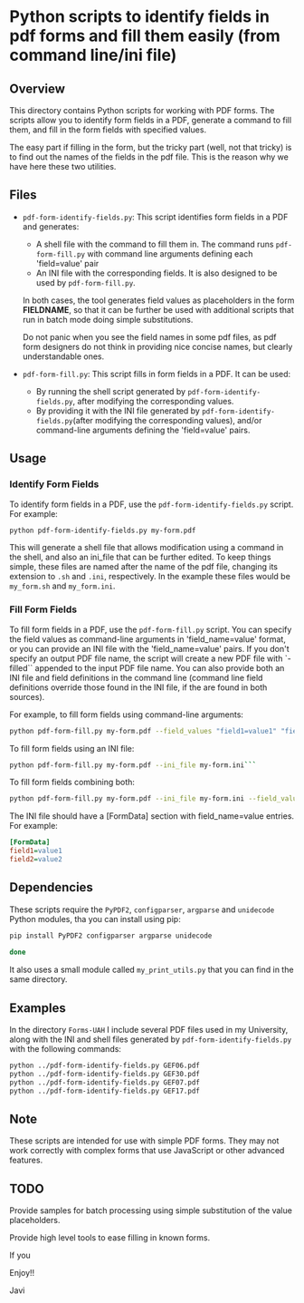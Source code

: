 # Python scripts to identify fields in pdf forms and fill them easily (from command line/ini file)

## Overview

This directory contains Python scripts for working with PDF forms. The scripts allow you to identify form fields in a PDF, generate a command to fill them, and fill in the form fields with specified values.

The easy part if filling in the form, but the tricky part (well, not that tricky) is to find out the names of the fields in the pdf file. This is the reason why we have here these two utilities.

## Files

- `pdf-form-identify-fields.py`: This script identifies form fields in a PDF and generates:

   - A shell file with the command to fill them in. The command runs `pdf-form-fill.py` with command line arguments defining each 'field=value' pair
   - An INI file with the corresponding fields. It is also designed to be used by `pdf-form-fill.py`. 
   
   In both cases, the tool generates field values as placeholders in the form __FIELDNAME__, so that it can be further be used with additional scripts that run in batch mode doing simple substitutions.
   
   Do not panic when you see the field names in some pdf files, as pdf form designers do not think in providing nice concise names, but clearly understandable ones.

- `pdf-form-fill.py`: This script fills in form fields in a PDF. It can be used:

   - By running the shell script generated by `pdf-form-identify-fields.py`, after modifying the corresponding values.
   - By providing it with the INI file generated by `pdf-form-identify-fields.py`(after modifying the corresponding values), and/or command-line arguments defining the 'field=value' pairs.
   

## Usage

### Identify Form Fields

To identify form fields in a PDF, use the `pdf-form-identify-fields.py` script. For example:

```bash
python pdf-form-identify-fields.py my-form.pdf
```

This will generate a shell file that allows modification using a command in the shell, and also an ini_file that can be further edited. To keep things simple, these files are named after the name of the pdf file, changing its extension to `.sh` and `.ini`, respectively. In the example these files would be `my_form.sh` and `my_form.ini`.



### Fill Form Fields

To fill form fields in a PDF, use the `pdf-form-fill.py` script. You can specify the field values as command-line arguments in 'field_name=value' format, or you can provide an INI file with the 'field_name=value' pairs. If you don't specify an output PDF file name, the script will create a new PDF file with `-filled`` appended to the input PDF file name. You can also provide both an INI file and field definitions in the command line (command line field definitions override those found in the INI file, if the are found in both sources).

For example, to fill form fields using command-line arguments:

```bash
python pdf-form-fill.py my-form.pdf --field_values "field1=value1" "field2=value2"```
```

To fill form fields using an INI file:

```bash
python pdf-form-fill.py my-form.pdf --ini_file my-form.ini```
```

To fill form fields combining both:

```bash
python pdf-form-fill.py my-form.pdf --ini_file my-form.ini --field_values "field1=value1" "field2=value2"```
```

The INI file should have a [FormData] section with field_name=value entries. For example:

```ini
[FormData]
field1=value1
field2=value2
```

## Dependencies

These scripts require the `PyPDF2`, `configparser`, `argparse` and `unidecode` Python modules, tha you can install using pip:

```bash
pip install PyPDF2 configparser argparse unidecode
    
done
```

It also uses a small module called `my_print_utils.py` that you can find in the same directory.

## Examples

In the directory `Forms-UAH` I include several PDF files used in my University, along with the INI and shell files generated by `pdf-form-identify-fields.py` with the following commands:

```bash
python ../pdf-form-identify-fields.py GEF06.pdf
python ../pdf-form-identify-fields.py GEF30.pdf
python ../pdf-form-identify-fields.py GEF07.pdf
python ../pdf-form-identify-fields.py GEF17.pdf
```


## Note

These scripts are intended for use with simple PDF forms. They may not work correctly with complex forms that use JavaScript or other advanced features.


## TODO

Provide samples for batch processing using simple substitution of the value placeholders.

Provide high level tools to ease filling in known forms.

If you 

Enjoy!!


Javi
